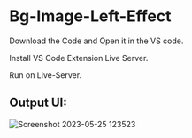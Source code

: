 # Bg-Image-Left-Effect

Download the Code and Open it in the VS code.

Install VS Code Extension Live Server.

Run on Live-Server.

## Output UI:

![Screenshot 2023-05-25 123523](https://github.com/rohanmr/Bg-Image-Left-Effect/assets/122428641/83a46e79-21dc-49c3-bfa4-28fcc9997bba)
